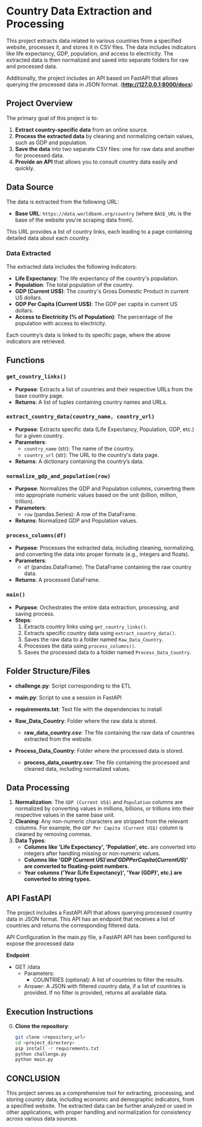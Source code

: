 # Country Data Extraction and Processing

This project extracts data related to various countries from a specified website, processes it, and stores it in CSV files. The data includes indicators like life expectancy, GDP, population, and access to electricity. The extracted data is then normalized and saved into separate folders for raw and processed data.

Additionally, the project includes an API based on FastAPI that allows querying the processed data in JSON format.
(**http://127.0.0.1:8000/docs**)

## Project Overview

The primary goal of this project is to:
1. **Extract country-specific data** from an online source.
2. **Process the extracted data** by cleaning and normalizing certain values, such as GDP and population.
3. **Save the data** into two separate CSV files: one for raw data and another for processed data.
4. **Provide an API** that allows you to consult country data easily and quickly.

## Data Source

The data is extracted from the following URL:
- **Base URL**: `https://data.worldbank.org/country` (where `BASE_URL` is the base of the website you're scraping data from).

This URL provides a list of country links, each leading to a page containing detailed data about each country. 

### Data Extracted

The extracted data includes the following indicators:
- **Life Expectancy**: The life expectancy of the country's population.
- **Population**: The total population of the country.
- **GDP (Current US$)**: The country's Gross Domestic Product in current US dollars.
- **GDP Per Capita (Current US$)**: The GDP per capita in current US dollars.
- **Access to Electricity (% of Population)**: The percentage of the population with access to electricity.

Each country’s data is linked to its specific page, where the above indicators are retrieved.

## Functions

### `get_country_links()`

- **Purpose**: Extracts a list of countries and their respective URLs from the base country page.
- **Returns**: A list of tuples containing country names and URLs.
  
### `extract_country_data(country_name, country_url)`

- **Purpose**: Extracts specific data (Life Expectancy, Population, GDP, etc.) for a given country.
- **Parameters**:
  - `country_name` (str): The name of the country.
  - `country_url` (str): The URL to the country's data page.
- **Returns**: A dictionary containing the country’s data.
  
### `normalize_gdp_and_population(row)`

- **Purpose**: Normalizes the GDP and Population columns, converting them into appropriate numeric values based on the unit (billion, million, trillion).
- **Parameters**:
  - `row` (pandas.Series): A row of the DataFrame.
- **Returns**: Normalized GDP and Population values.

### `process_columns(df)`

- **Purpose**: Processes the extracted data, including cleaning, normalizing, and converting the data into proper formats (e.g., integers and floats).
- **Parameters**:
  - `df` (pandas.DataFrame): The DataFrame containing the raw country data.
- **Returns**: A processed DataFrame.

### `main()`

- **Purpose**: Orchestrates the entire data extraction, processing, and saving process.
- **Steps**:
  1. Extracts country links using `get_country_links()`.
  2. Extracts specific country data using `extract_country_data()`.
  3. Saves the raw data to a folder named `Raw_Data_Country`.
  4. Processes the data using `process_columns()`.
  5. Saves the processed data to a folder named `Process_Data_Country`.

## Folder Structure/Files

- **challenge.py**: Script corresponding to the ETL

- **main.py**: Script to use a session in FastAPI

- **requirements.txt**: Text file with the dependencies to install

- **Raw_Data_Country**: Folder where the raw data is stored.
  - **raw_data_country.csv**: The file containing the raw data of countries extracted from the website.
  
- **Process_Data_Country**: Folder where the processed data is stored.
  - **process_data_country.csv**: The file containing the processed and cleaned data, including normalized values.

## Data Processing

1. **Normalization**: The `GDP (Current US$)` and `Population` columns are normalized by converting values in millions, billions, or trillions into their respective values in the same base unit.
2. **Cleaning**: Any non-numeric characters are stripped from the relevant columns. For example, the `GDP Per Capita (Current US$)` column is cleaned by removing commas.
3. **Data Types**: 
   - **Columns like 'Life Expectancy', 'Population', etc.** are converted into integers after handling missing or non-numeric values.
   - **Columns like 'GDP (Current US$)' and 'GDP Per Capita (Current US$)' are converted to floating-point numbers.**
   - **Year columns ('Year (Life Expectancy)', 'Year (GDP)', etc.) are converted to string types.**


## API FastAPI

The project includes a FastAPI API that allows querying processed country data in JSON format. This API has an endpoint that receives a list of countries and returns the corresponding filtered data.

API Configuration
In the main.py file, a FastAPI API has been configured to expose the processed data

**Endpoint**
 - GET /data
    - Parameters:
        - COUNTRIES (optional): A list of countries to filter the results.
    - Answer: A JSON with filtered country data, if a list of countries is provided. If no filter is provided, returns all available data.

## Execution Instructions

0. **Clone the repository**:
   ```bash
   git clone <repository_url>
   cd <project_directory>
   pip install -r requirements.txt
   python challenge.py
   python main.py


## CONCLUSION

This project serves as a comprehensive tool for extracting, processing, and storing country data, including economic and demographic indicators, from a specified website. The extracted data can be further analyzed or used in other applications, with proper handling and normalization for consistency across various data sources.